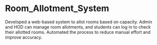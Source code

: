# Room_Allotment_System
Developed a web-based system to allot rooms based on capacity. Admin and HOD can manage room allotments, and students can log in to check their allotted rooms. Automated the process to reduce manual effort and improve accuracy.

